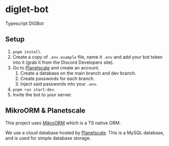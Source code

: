 # diglet-bot
Typescript DIGBot

## Setup
1. `pnpm install`.
2. Create a copy of `.env.example` file, name it `.env` and add your bot token into it (grab it from the Discord Developers site).
3. Go to [Planetscale](https://planetscale.com/) and create an account.
   1. Create a database on the main branch and dev branch.
   2. Create passwords for each branch.
   3. Inject said passwords into your `.env`.
4. `pnpm run start:dev`.
5. Invite the bot to your server.

## MikroORM & Planetscale

This project uses [MikroORM](https://mikro-orm.io/) which is a TS native ORM.

We use a cloud database hosted by [Planetscale](https://planetscale.com/). This is a MySQL database, and is used for simple database storage.
